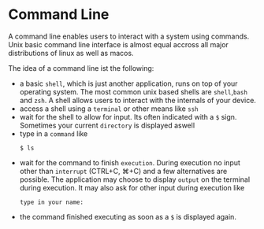 # Command Line

A command line enables users to interact with a system using commands. Unix basic command line interface is almost equal accross all major distributions of linux as well as macos.

The idea of a command line ist the following:
- a basic `shell`, which is just another application, runs on top of your operating system. The most common unix based shells are `shell`,`bash` and `zsh`. A shell allows users to interact with the internals of your device.
- access a shell using a `terminal` or other means like `ssh`
- wait for the shell to allow for input. Its often indicated with a `$` sign. Sometimes your current `directory` is displayed aswell
- type in a `command` like
    ```
    $ ls
    ```
- wait for the command to finish `execution`. During execution no input other than `interrupt` (CTRL+C, ⌘+C) and a few alternatives are possible. The application may choose to display `output` on the terminal during execution. It may also ask for other input during execution like
    ```
    type in your name: 
    ```
- the command finished executing as soon as a `$` is displayed again.



